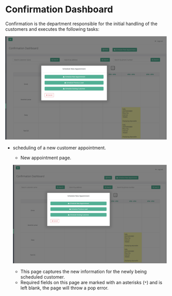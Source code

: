 # Confirmation Dashboard

Confirmation is the department responsible for the initial handling of the customers and
executes the following tasks:

![Scheduling Form](../../confirmation/images/schedule-popup-form.png?raw=true "Schedule form")
* scheduling of a new customer appointment.
    * New appointment page.
    
    ![Scheduling Form](../../confirmation/images/schedule-popup-form.png?raw=true "Schedule form")

    - This page captures the new information for the newly being scheduled customer.
    - Required fields on this page are marked with an asterisks (`*`) and is left blank, the page will throw a pop error.

